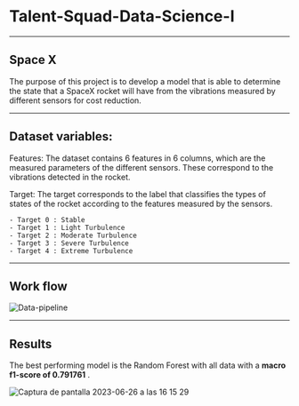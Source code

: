 # Talent-Squad-Data-Science-I

----------------------------------------

## Space X 

The purpose of this project is to develop a model that is able to determine the state that a SpaceX rocket will have from the vibrations measured by different sensors for cost reduction.



---

## Dataset variables: 

Features: The dataset contains 6 features in 6 columns, which are the measured parameters of the different sensors. These correspond to the vibrations detected in the rocket.

Target: The target corresponds to the label that classifies the types of states of the rocket according to the features measured by the sensors.

    - Target 0 : Stable
    - Target 1 : Light Turbulence
    - Target 2 : Moderate Turbulence
    - Target 3 : Severe Turbulence
    - Target 4 : Extreme Turbulence  

----------
## Work flow

![Data-pipeline](https://github.com/Freegalado/Talent-Squad-Data-Science-I/assets/91080406/b3848dc1-8541-4fa5-88c9-6ca0b68accf7)


----------
## Results

The best performing model is the Random Forest with all data with a **macro f1-score of 0.791761** .


![Captura de pantalla 2023-06-26 a las 16 15 29](https://github.com/Freegalado/Talent-Squad-Data-Science-I/assets/91080406/fee67370-3da3-48a4-bce5-e3f614b04862)




